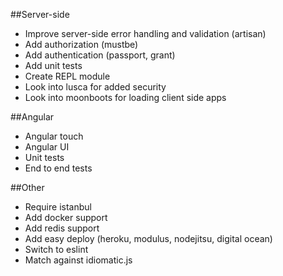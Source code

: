 ##Server-side
- Improve server-side error handling and validation (artisan)
- Add authorization (mustbe)
- Add authentication (passport, grant)
- Add unit tests
- Create REPL module
- Look into lusca for added security
- Look into moonboots for loading client side apps

##Angular
- Angular touch
- Angular UI
- Unit tests
- End to end tests

##Other
- Require istanbul
- Add docker support
- Add redis support
- Add easy deploy (heroku, modulus, nodejitsu, digital ocean)
- Switch to eslint
- Match against idiomatic.js
